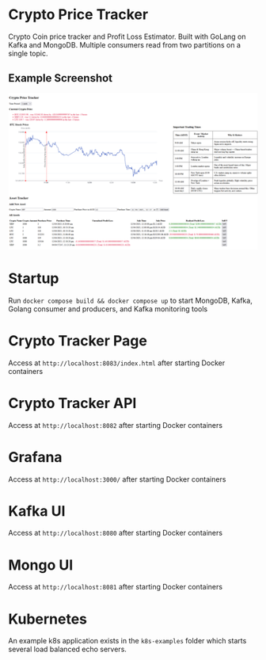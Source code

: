 # Crypto Price Tracker

Crypto Coin price tracker and Profit Loss Estimator. Built with GoLang on Kafka and MongoDB. 
Multiple consumers read from two partitions on a single topic. 

## Example Screenshot
<!-- ![Alt text](/screenshots/alpha.png "AlpBha Version") -->
![Alt text](/screenshots/beta-2.png "Beta Version")

# Startup
Run `docker compose build && docker compose up` to start MongoDB, Kafka, Golang consumer and producers, and Kafka monitoring tools

# Crypto Tracker Page
Access at `http://localhost:8083/index.html` after starting Docker containers

# Crypto Tracker API
Access at `http://localhost:8082` after starting Docker containers

# Grafana
Access at `http://localhost:3000/` after starting Docker containers

# Kafka UI 
Access at `http://localhost:8080` after starting Docker containers 

# Mongo UI
Access at `http://localhost:8081` after starting Docker containers 

# Kubernetes
An example k8s application exists in the `k8s-examples` folder which starts several load balanced echo servers. 
